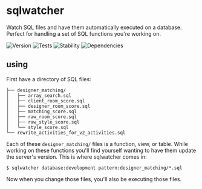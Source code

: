 # sqlwatcher

Watch SQL files and have them automatically executed on a database. Perfect for handling a set of SQL functions you're working on.

![Version][BADGE_VERSION]
![Tests][BADGE_TRAVIS]
![Stability][BADGE_STABILITY]
![Dependencies][BADGE_DEPENDENCY]


## using

First have a directory of SQL files:

```
├── designer_matching/
│   ├── array_search.sql
│   ├── client_room_score.sql
│   ├── designer_room_score.sql
│   ├── matching_score.sql
│   ├── raw_room_score.sql
│   ├── raw_style_score.sql
│   └── style_score.sql
└── rewrite_activities_for_v2_activities.sql
```

Each of these `designer_matching/` files is a function, view, or table. While working on these functions you'll find yourself wanting to have them update the server's version. This is where sqlwatcher comes in:

```
$ sqlwatcher database:development pattern:designer_matching/*.sql
```

Now when you change those files, you'll also be executing those files.


[BADGE_TRAVIS]: https://img.shields.io/travis/krainboltgreene/sqlwatcher.js.svg?maxAge=2592000&style=flat-square
[BADGE_VERSION]: https://img.shields.io/npm/v/sqlwatcher.svg?maxAge=2592000&style=flat-square
[BADGE_STABILITY]: https://img.shields.io/badge/stability-strong-green.svg?maxAge=2592000&style=flat-square
[BADGE_DEPENDENCY]: https://img.shields.io/david/krainboltgreene/sqlwatcher.js.svg?maxAge=2592000&style=flat-square
